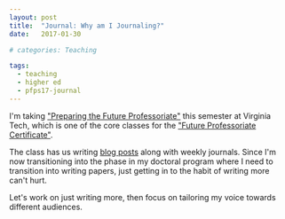 ```yaml
---
layout: post
title:  "Journal: Why am I Journaling?"
date:   2017-01-30

# categories: Teaching

tags:
  - teaching
  - higher ed
  - pfps17-journal
---
```


I'm taking ["Preparing the Future Professoriate"][1] this semester at Virginia Tech,
which is one of the core classes for the ["Future Professoriate Certificate"][2].

The class has us writing [blog posts][3] along with weekly journals.
Since I'm now transitioning into the phase in my doctoral program where I need to transition into writing papers,
just getting in to the habit of writing more can't hurt.

Let's work on just writing more,
then focus on tailoring my voice towards different audiences.

[1]: https://blogs.lt.vt.edu/grad5104/
[2]: http://graduateschool.vt.edu/transformative-graduate-education-experience/future-professoriate/future-professoriate-certificate.html
[3]: http://chendaniely.github.io/blog/tags/#pfps17
